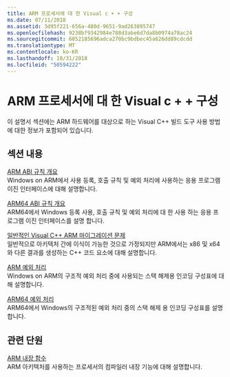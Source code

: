 ```yaml
---
title: ARM 프로세서에 대 한 Visual c + + 구성
ms.date: 07/11/2018
ms.assetid: 3d95f221-656a-480d-9651-9ad263895747
ms.openlocfilehash: 9238bf9342984e788d3abe6d7da8b0974a78ac24
ms.sourcegitcommit: 6052185696adca270bc9bdbec45a626dd89cdcdd
ms.translationtype: MT
ms.contentlocale: ko-KR
ms.lasthandoff: 10/31/2018
ms.locfileid: "50594222"
---
```

# <a name="configure-visual-c-for-arm-processors"></a>ARM 프로세서에 대 한 Visual c + + 구성

이 설명서 섹션에는 ARM 하드웨어를 대상으로 하는 Visual C++ 빌드 도구 사용 방법에 대한 정보가 포함되어 있습니다.

## <a name="in-this-section"></a>섹션 내용

[ARM ABI 규칙 개요](../build/overview-of-arm-abi-conventions.md)<br/>
Windows on ARM에서 사용 등록, 호출 규칙 및 예외 처리에 사용하는 응용 프로그램 이진 인터페이스에 대해 설명합니다.

[ARM64 ABI 규칙 개요](../build/arm64-windows-abi-conventions.md)<br/>
ARM64에서 Windows 등록 사용, 호출 규칙 및 예외 처리에 대 한 사용 하는 응용 프로그램 이진 인터페이스를 설명 합니다.

[일반적인 Visual C++ ARM 마이그레이션 문제](../build/common-visual-cpp-arm-migration-issues.md)<br/>
일반적으로 아키텍처 간에 이식이 가능한 것으로 가정되지만 ARM에서는 x86 및 x64와 다른 결과를 생성하는 C++ 코드 요소에 대해 설명합니다.

[ARM 예외 처리](../build/arm-exception-handling.md)<br/>
Windows on ARM의 구조적 예외 처리 중에 사용되는 스택 해제용 인코딩 구성표에 대해 설명합니다.

[ARM64 예외 처리](../build/arm64-exception-handling.md)<br/>
ARM64에서 Windows의 구조적된 예외 처리 중의 스택 해제 용 인코딩 구성표를 설명 합니다.

## <a name="related-sections"></a>관련 단원

[ARM 내장 함수](../intrinsics/arm-intrinsics.md)<br/>
ARM 아키텍처를 사용하는 프로세서의 컴파일러 내장 기능에 대해 설명합니다.
